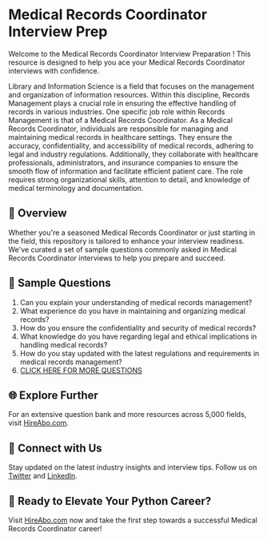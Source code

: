 # Medical Records Coordinator Interview Prep

Welcome to the Medical Records Coordinator Interview Preparation ! This resource is designed to help you ace your Medical Records Coordinator interviews with confidence.

Library and Information Science is a field that focuses on the management and organization of information resources. Within this discipline, Records Management plays a crucial role in ensuring the effective handling of records in various industries. One specific job role within Records Management is that of a Medical Records Coordinator. As a Medical Records Coordinator, individuals are responsible for managing and maintaining medical records in healthcare settings. They ensure the accuracy, confidentiality, and accessibility of medical records, adhering to legal and industry regulations. Additionally, they collaborate with healthcare professionals, administrators, and insurance companies to ensure the smooth flow of information and facilitate efficient patient care. The role requires strong organizational skills, attention to detail, and knowledge of medical terminology and documentation.

## 🚀 Overview

Whether you're a seasoned Medical Records Coordinator or just starting in the field, this repository is tailored to enhance your interview readiness. We've curated a set of sample questions commonly asked in Medical Records Coordinator interviews to help you prepare and succeed.

## 📝 Sample Questions

1. Can you explain your understanding of medical records management?
2. What experience do you have in maintaining and organizing medical records?
3. How do you ensure the confidentiality and security of medical records?
4. What knowledge do you have regarding legal and ethical implications in handling medical records?
5. How do you stay updated with the latest regulations and requirements in medical records management?
6. [CLICK HERE FOR MORE QUESTIONS](https://hireabo.com/job/18_3_15/Medical%20Records%20Coordinator)

## 🌐 Explore Further

For an extensive question bank and more resources across 5,000 fields, visit [HireAbo.com](https://www.hireabo.com).

## 📱 Connect with Us

Stay updated on the latest industry insights and interview tips. Follow us on [Twitter](https://twitter.com/hireabo) and [LinkedIn](https://www.linkedin.com/in/hire-abo-3609972a8/).

## 🚀 Ready to Elevate Your Python Career?

Visit [HireAbo.com](https://www.hireabo.com) now and take the first step towards a successful Medical Records Coordinator career!